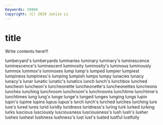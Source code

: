 ```yaml
---
Keywords: 29894
Copyright: (C) 2020 Junjie Li
---
```


# title

Write contents here!!!

lumberyard's 
lumberyards
luminaries 
luminary 
luminary's 
luminescence 
luminescence's 
luminescent 
luminosity 
luminosity's 
luminous 
luminously
lummox 
lummox's 
lummoxes 
lump 
lump's 
lumped 
lumpier 
lumpiest 
lumpiness 
lumpiness's
lumping 
lumpish 
lumps 
lumpy 
lunacies 
lunacy 
lunacy's 
lunar 
lunatic 
lunatic's
lunatics 
lunch 
lunch's 
lunchbox 
lunched 
luncheon 
luncheon's 
luncheonette 
luncheonette's 
luncheonettes
luncheons 
lunches 
lunching 
lunchroom 
lunchroom's 
lunchrooms 
lunchtime 
lunchtime's 
lunchtimes 
lung
lung's 
lunge 
lunge's 
lunged 
lunges 
lunging 
lungs 
lupin 
lupin's 
lupine
lupins 
lupus 
lupus's 
lurch 
lurch's 
lurched 
lurches 
lurching 
lure 
lure's
lured 
lures 
lurid 
luridly 
luridness 
luridness's 
luring 
lurk 
lurked 
lurking
lurks 
luscious 
lusciously 
lusciousness 
lusciousness's 
lush 
lush's 
lusher 
lushes 
lushest
lushness 
lushness's 
lust 
lust's 
lusted 
lustful 
lustfully 
